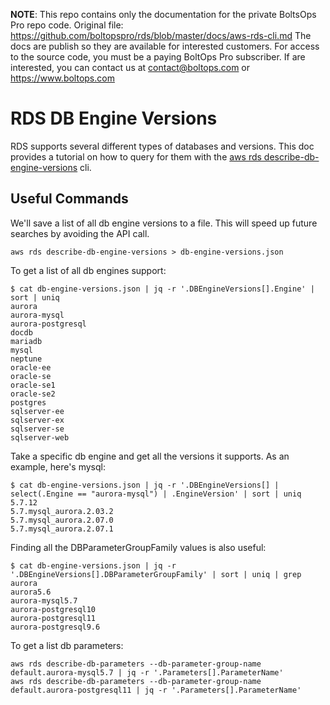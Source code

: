 <!-- note marker start -->
**NOTE**: This repo contains only the documentation for the private BoltsOps Pro repo code.
Original file: https://github.com/boltopspro/rds/blob/master/docs/aws-rds-cli.md
The docs are publish so they are available for interested customers.
For access to the source code, you must be a paying BoltOps Pro subscriber.
If are interested, you can contact us at contact@boltops.com or https://www.boltops.com

<!-- note marker end -->

# RDS DB Engine Versions

RDS supports several different types of databases and versions. This doc provides a tutorial on how to query for them with the [aws rds describe-db-engine-versions](https://docs.aws.amazon.com/cli/latest/reference/rds/describe-db-engine-versions.html) cli.

## Useful Commands

We'll save a list of all db engine versions to a file. This will speed up future searches by avoiding the API call.

    aws rds describe-db-engine-versions > db-engine-versions.json

To get a list of all db engines support:

    $ cat db-engine-versions.json | jq -r '.DBEngineVersions[].Engine' | sort | uniq
    aurora
    aurora-mysql
    aurora-postgresql
    docdb
    mariadb
    mysql
    neptune
    oracle-ee
    oracle-se
    oracle-se1
    oracle-se2
    postgres
    sqlserver-ee
    sqlserver-ex
    sqlserver-se
    sqlserver-web

Take a specific db engine and get all the versions it supports. As an example, here's mysql:

    $ cat db-engine-versions.json | jq -r '.DBEngineVersions[] | select(.Engine == "aurora-mysql") | .EngineVersion' | sort | uniq
    5.7.12
    5.7.mysql_aurora.2.03.2
    5.7.mysql_aurora.2.07.0
    5.7.mysql_aurora.2.07.1

Finding all the DBParameterGroupFamily values is also useful:

    $ cat db-engine-versions.json | jq -r '.DBEngineVersions[].DBParameterGroupFamily' | sort | uniq | grep aurora
    aurora5.6
    aurora-mysql5.7
    aurora-postgresql10
    aurora-postgresql11
    aurora-postgresql9.6

To get a list db parameters:

    aws rds describe-db-parameters --db-parameter-group-name default.aurora-mysql5.7 | jq -r '.Parameters[].ParameterName'
    aws rds describe-db-parameters --db-parameter-group-name default.aurora-postgresql11 | jq -r '.Parameters[].ParameterName'
